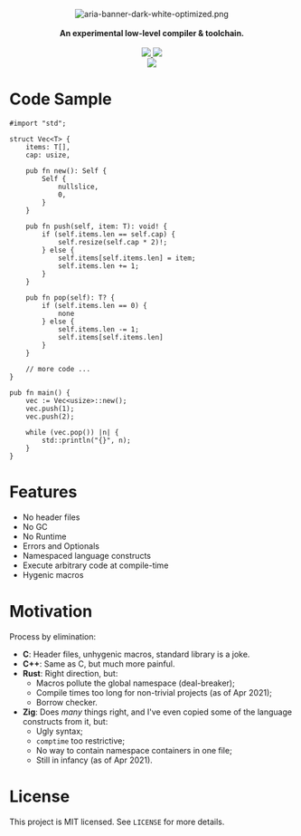 <p align="center">
    <img src="docs/assets/aria-banner-dark-white-optimized.png?raw=true" alt="aria-banner-dark-white-optimized.png">
    <br/>
    <br/>
    <b>An experimental low-level compiler &amp; toolchain.</b>
    <br/>
    <br/>
    <a href="https://github.com/huzaifash/aria/actions">
        <img src="https://github.com/huzaifash/aria/workflows/build/badge.svg">
    </a>
    <a href="https://github.com/huzaifash/aria/blob/master/LICENSE">
        <img src="https://img.shields.io/github/license/huzaifash/aria">
    </a>
    <br/>
    <a href="https://github.com/huzaifash/aria.git">
        <img src="https://img.shields.io/github/languages/code-size/huzaifash/aria">
    </a>
</p>

# Code Sample

```aria
#import "std";

struct Vec<T> {
	items: T[],
	cap: usize,

	pub fn new(): Self {
		Self {
			nullslice,
			0,
		}
	}

	pub fn push(self, item: T): void! {
		if (self.items.len == self.cap) {
			self.resize(self.cap * 2)!;
		} else {
			self.items[self.items.len] = item;
			self.items.len += 1;
		}
	}

	pub fn pop(self): T? {
		if (self.items.len == 0) {
			none
		} else {
			self.items.len -= 1;
			self.items[self.items.len]
		}
	}

	// more code ...
}

pub fn main() {
	vec := Vec<usize>::new();
	vec.push(1);
	vec.push(2);
	
	while (vec.pop()) |n| {
		std::println("{}", n);
	}
}
```

# Features 

- No header files
- No GC
- No Runtime
- Errors and Optionals
- Namespaced language constructs
- Execute arbitrary code at compile-time
- Hygenic macros

# Motivation

Process by elimination:
- **C**: Header files, unhygenic macros, standard library is
a joke.
- **C++**: Same as C, but much more painful.
- **Rust**: Right direction, but:
  - Macros pollute the global namespace (deal-breaker);
  - Compile times too long for non-trivial projects (as of Apr 2021);
  - Borrow checker.
- **Zig**: Does _many_ things right, and I've even copied some of the language
  constructs from it, but:
  - Ugly syntax;
  - `comptime` too restrictive;
  - No way to contain namespace containers in one file;
  - Still in infancy (as of Apr 2021).

# License

This project is MIT licensed. See `LICENSE` for more details.

